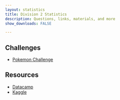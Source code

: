 ```yaml
---
layout: statistics
title: Division 2 Statistics
description: Questions, links, materials, and more
show_downloads: FALSE

---
```


## Challenges 
* <a href="https://MerrickMath.github.io/MerrickMath.github.io-PokemonChallenge/"> Pokemon Challenge</a> 

## Resources
* <a href="https://datacamp.com"> Datacamp</a> 
* <a href="https://www.kaggle.com"> Kaggle </a> 
